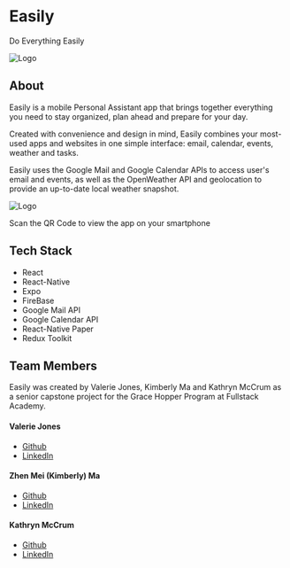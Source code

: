 # Easily

Do Everything Easily

![Logo](https://i.imgur.com/FGkww5c.png)

## About

Easily is a mobile Personal Assistant app that brings together everything you need to stay organized, plan ahead and prepare for your day.

Created with convenience and design in mind, Easily combines your most-used apps and websites in one simple interface: email, calendar, events, weather and tasks.

Easily uses the Google Mail and Google Calendar APIs to access user's email and events, as well as the OpenWeather API and geolocation to provide an up-to-date local weather snapshot.

![Logo](https://i.imgur.com/Y0oae6H.png)

Scan the QR Code to view the app on your smartphone

## Tech Stack

- React
- React-Native
- Expo
- FireBase
- Google Mail API
- Google Calendar API
- React-Native Paper
- Redux Toolkit

## Team Members

Easily was created by Valerie Jones, Kimberly Ma and Kathryn McCrum as a senior capstone project for the Grace Hopper Program at Fullstack Academy.

#### Valerie Jones

- [Github](https://github.com/vljones133)
- [LinkedIn](https://www.linkedin.com/in/valeriejones133/)

#### Zhen Mei (Kimberly) Ma

- [Github](https://github.com/KimBuyCookies)
- [LinkedIn](https://www.linkedin.com/in/zhenmeima/)

#### Kathryn McCrum

- [Github](https://github.com/katmccrum)
- [LinkedIn](https://www.linkedin.com/in/kathryn-mccrum/)
